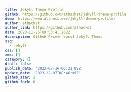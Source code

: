 ```yaml
---
title: Jekyll Theme Profile
github: https://github.com/athackst/jekyll-theme-profile
demo: https://www.althack.dev/jekyll-theme-profile/
author: athackst
author_link: https://github.com/athackst
date: 2023-11-26T09:53:41.262Z
description: Github Primer based Jekyll Theme
ssg:
  - Jekyll
css: []
cms: []
category: []
draft: false
publish_date: '2023-07-16T06:21:09Z'
update_date: '2023-12-07T08:46:09Z'
github_star: 2
github_fork: 0
---
```

